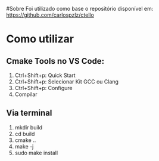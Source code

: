 #Sobre
Foi utilizado como base o repositório disponível em: https://github.com/carlospzlz/ctello

# Como utilizar
## Cmake Tools no VS Code:
1. Ctrl+Shift+p: Quick Start
2. Ctrl+Shift+p: Selecionar Kit GCC ou Clang
3. Ctrl+Shift+p: Configure
4. Compilar

## Via terminal
1. mkdir build
2. cd build
3. cmake ..
4. make -j
5. sudo make install
